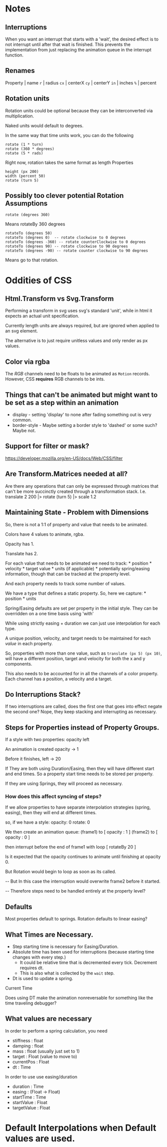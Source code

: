 # Notes


## Interruptions
When you want an interrupt that starts with a 'wait',
the desired effect is to not interrupt until after that wait is finished.
This prevents the implementation from just replacing the animation queue in the interrupt function.


## Renames
Property | name
`r`      | radius
`cx`     | centerX
`cy`     | centerY
`in`     | inches
`%`      | percent


## Rotation units
Rotation units could be optional because they can be interconverted via multiplication.

Naked units would default to degrees.

In the same way that time units work, you can do the following
```
rotate (1 * turn)
rotate (360 * degrees)
rotate (5 * rads)
```

Right now, rotation takes the same format as length Properties

```
height (px 200)
width (percent 50)
rotate (turn 5)
```


## Possibly too clever potential Rotation Assumptions

```
rotate (degrees 360)
```
Means rotateBy 360 degrees



```
rotateTo (degrees 50)
rotateTo (degrees 0)  -- rotate clockwise to 0 degrees
rotateTo (degrees -360) -- rotate counterClockwise to 0 degrees
rotateTo (degrees 90) -- rotate clockwise to 90 degrees
rotateTo (degrees -90) -- rotate counter clockwise to 90 degrees

```
Means go to that rotation.

# Oddities of CSS

## Html.Transform vs Svg.Transform
Performing a transform in svg uses svg's standard 'unit',
while in html it expects an actual unit specification.

Currently length units are always required, but are ignored when applied to an svg element.

The alternative is to just require unitless values and only render as px values.

## Color via rgba

The _RGB_ channels need to be floats to be animated as `Motion` records.  
However, CSS __requires__ RGB channels to be ints.


## Things that can't be animated but might want to be set as a step within an animation
 * display - setting 'display' to none after fading something out is very common.
 * border-style - Maybe setting a border style to 'dashed' or some such?  Maybe not.


## Support for filter or mask?
https://developer.mozilla.org/en-US/docs/Web/CSS/filter


## Are Transform.Matrices needed at all?
Are there any operations that can only be expressed through matrices
that can't be more succinctly created through a transformation stack.
I.e. translate 2 200 |> rotate (turn 5) |> scale 1.2



## Maintaining State - Problem with Dimensions

So, there is not a 1:1 of property and value that needs to be animated.

Colors have 4 values to animate, rgba.

Opacity has 1.

Translate has 2.

For each value that needs to be animated we need to track:
    * position
    * velocity
    * target value
    * units (if applicable)
    * potentially spring/easing information, though that can be tracked at the property level.

And each property needs to track some number of values.


We have a type that defines a static property.  So, here we capture:
    * position
    * units

Spring/Easing defaults are set per property in the initial style.
They can be overridden on a one time basis using 'with'












While using strictly easing + duration we can just use interpolation for each type.




A unique position, velocity, and target needs to be maintained for each _value_ in each property.

So, properties with more than one value, such as `translate (px 5) (px 10)`, will have a different position, target and velocity for both the x and y components.

This also needs to be accounted for in all the channels of a color property.  Each channel has a position, a velocity and a target.







## Do Interruptions Stack?
If two interruptions are called, does the first one that goes into effect negate the second one?
Nope, they keep stacking and interrupting as necessary.



## Steps for Properties instead of Property Groups.

If a style with two properties:
    opacity
    left

An animation is created
    opacity -> 1

Before it finishes,
    left -> 20

If They are both using Duration/Easing, then they will have different start and end times.  So a property start time needs to be stored per property.

If they are using Springs, they will proceed as necessary.

### How does this affect syncing of steps?

If we allow properties to have separate interpolation strategies (spring, easing), then they will end at different times.

so, if we have a style:
    opacity: 0
    rotate: 0

We then create an animation queue:
    (frame1) to
        [ opacity : 1
        ]
    (frame2) to
        [ opacity : 0
        ]

then interrupt before the end of frame1 with
    loop [ rotateBy 20 ]


Is it expected that the opacity continues to animate until finishing at opacity 0.

But Rotation would begin to loop as soon as its called.

-- But
In this case the interruption would overwrite frame2 before it started.

-- Therefore steps need to be handled entirely at the property level?





## Defaults
   Most properties default to springs.
   Rotation defaults to linear easing?



## What Times are Necessary.

 - Step starting time is necessary for Easing/Duration.
 - Absolute time has been used for interruptions (because starting time changes with every step.)
    - It could be relative time that is decremented every tick.  Decrement requires dt.
    - This is also what is collected by the `wait` step.
 - Dt is used to update a spring.


Current Time


Does using DT make the animation nonreversable for something like the time traveling debugger?

## What values are necessary

In order to perform a spring calculation, you need
  * stiffness : float
  * damping : float
  * mass : float (usually just set to 1)
  * target : Float (value to move to)
  * currentPos : Float
  * dt : Time

In order to use use easing/duration
 * duration : Time
 * easing : (Float -> Float)
 * startTime : Time
 * startValue : Float
 * targetValue : Float






# Default Interpolations when Default values are used.



